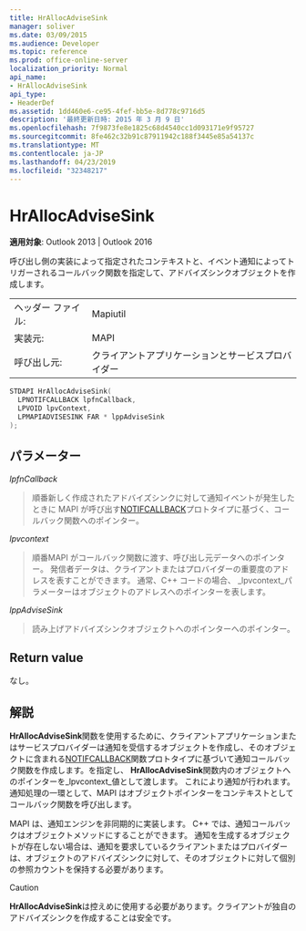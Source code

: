 ```yaml
---
title: HrAllocAdviseSink
manager: soliver
ms.date: 03/09/2015
ms.audience: Developer
ms.topic: reference
ms.prod: office-online-server
localization_priority: Normal
api_name:
- HrAllocAdviseSink
api_type:
- HeaderDef
ms.assetid: 1dd460e6-ce95-4fef-bb5e-8d778c9716d5
description: '最終更新日時: 2015 年 3 月 9 日'
ms.openlocfilehash: 7f9873fe8e1825c68d4540cc1d093171e9f95727
ms.sourcegitcommit: 8fe462c32b91c87911942c188f3445e85a54137c
ms.translationtype: MT
ms.contentlocale: ja-JP
ms.lasthandoff: 04/23/2019
ms.locfileid: "32348217"
---
```

# <a name="hrallocadvisesink"></a>HrAllocAdviseSink

  
  
**適用対象**: Outlook 2013 | Outlook 2016 
  
呼び出し側の実装によって指定されたコンテキストと、イベント通知によってトリガーされるコールバック関数を指定して、アドバイズシンクオブジェクトを作成します。 
  
|||
|:-----|:-----|
|ヘッダー ファイル:  <br/> |Mapiutil  <br/> |
|実装元:  <br/> |MAPI  <br/> |
|呼び出し元:  <br/> |クライアントアプリケーションとサービスプロバイダー  <br/> |
   
```cpp
STDAPI HrAllocAdviseSink(
  LPNOTIFCALLBACK lpfnCallback,
  LPVOID lpvContext,
  LPMAPIADVISESINK FAR * lppAdviseSink
);
```

## <a name="parameters"></a>パラメーター

 _lpfnCallback_
  
> 順番新しく作成されたアドバイズシンクに対して通知イベントが発生したときに MAPI が呼び出す[NOTIFCALLBACK](notifcallback.md)プロトタイプに基づく、コールバック関数へのポインター。 
    
 _lpvcontext_
  
> 順番MAPI がコールバック関数に渡す、呼び出し元データへのポインター。 発信者データは、クライアントまたはプロバイダーの重要度のアドレスを表すことができます。 通常、C++ コードの場合、 _lpvcontext_パラメーターはオブジェクトのアドレスへのポインターを表します。 
    
 _lppAdviseSink_
  
> 読み上げアドバイズシンクオブジェクトへのポインターへのポインター。
    
## <a name="return-value"></a>Return value

なし。
  
## <a name="remarks"></a>解説

**HrAllocAdviseSink**関数を使用するために、クライアントアプリケーションまたはサービスプロバイダーは通知を受信するオブジェクトを作成し、そのオブジェクトに含まれる[NOTIFCALLBACK](notifcallback.md)関数プロトタイプに基づいて通知コールバック関数を作成します。を指定し、 **HrAllocAdviseSink**関数内のオブジェクトへのポインターを_lpvcontext_値として渡します。 これにより通知が行われます。通知処理の一環として、MAPI はオブジェクトポインターをコンテキストとしてコールバック関数を呼び出します。 
  
MAPI は、通知エンジンを非同期的に実装します。 C++ では、通知コールバックはオブジェクトメソッドにすることができます。 通知を生成するオブジェクトが存在しない場合は、通知を要求しているクライアントまたはプロバイダーは、オブジェクトのアドバイズシンクに対して、そのオブジェクトに対して個別の参照カウントを保持する必要があります。 
  
> [!CAUTION]
> **HrAllocAdviseSink**は控えめに使用する必要があります。クライアントが独自のアドバイズシンクを作成することは安全です。 
  

